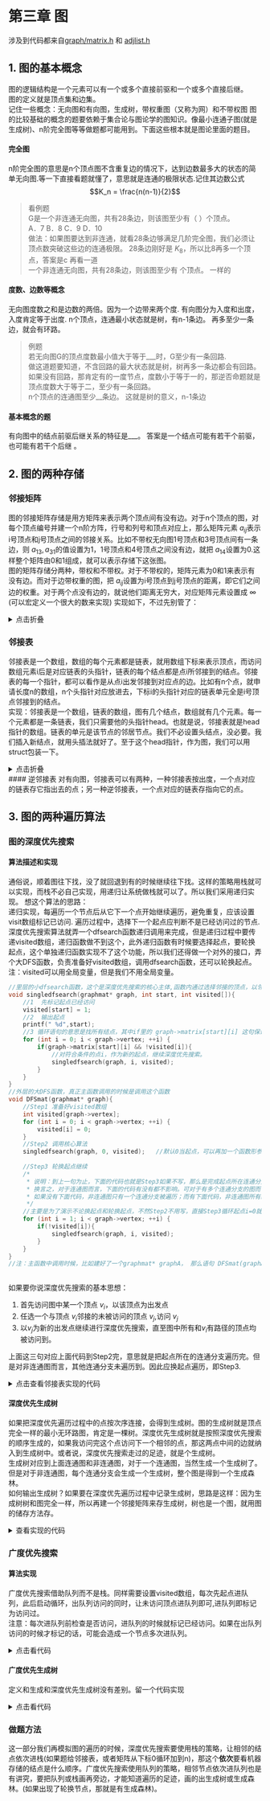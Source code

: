 # 第三章 图
涉及到代码都来自[graph/matrix.h](/graph/matrix.h) 和 [adjlist.h](/graph/adjlist.h)
## 1. 图的基本概念
图的逻辑结构是一个元素可以有一个或多个直接前驱和一个或多个直接后继。  
图的定义就是顶点集和边集。  
记住一些概念：无向图和有向图，生成树，带权重图（又称为网）和不带权图
图的比较基础的概念的题要依赖于集合论与图论学的图知识。像最小连通子图(就是生成树)、n阶完全图等等做题都可能用到。下面这些根本就是图论里面的题目。
#### 完全图
n阶完全图的意思是n个顶点图不含重复边的情况下，达到边数最多大的状态的简单无向图.等一下直接看题就懂了，意思就是连通的极限状态.记住其边数公式 $$K_n = \frac{n(n-1)}{2}$$
>看例题  
>G是一个非连通无向图，共有28条边，则该图至少有（    ）个顶点。  
>A．7            B．8             C．9             D．10   
>做法：如果图要达到非连通，就看28条边够满足几阶完全图，我们必须让顶点数突破这些边的连通极限。 28条边刚好是 $K_8$，所以比8再多一个顶点，答案是c
>再看一道  
>一个非连通无向图，共有28条边，则该图至少有    个顶点。    一样的  
#### 度数、边数等概念
无向图度数之和是边数的两倍。因为一个边带来两个度.
有向图分为入度和出度，入度肯定等于出度.
n个顶点，连通最小状态就是树，有n-1条边。 再多至少一条边，就会有环路。
>例题  
>若无向图G的顶点度数最小值大于等于___时，G至少有一条回路.  
>做这道题要知道，不含回路的最大状态就是树，树再多一条边都会有回路。如果没有回路，那肯定有的一度节点，度数小于等于一的，那逆否命题就是顶点度数大于等于二，至少有一条回路。  
>n个顶点的连通图至少__条边。  这就是树的意义，n-1条边  
#### 基本概念的题
有向图中的结点前驱后继关系的特征是___。   答案是一个结点可能有若干个前驱，也可能有若干个后继   。
## 2. 图的两种存储
### 邻接矩阵
图的邻接矩阵存储是用方矩阵来表示两个顶点间有没有边。对于n个顶点的图，对每个顶点编号并建一个n阶方阵，行号和列号和顶点对应上，那么矩阵元素 $a_{ij}$表示i号顶点和j号顶点之间的邻接关系。比如不带权无向图1号顶点和3号顶点间有一条边，则 $a_{13},a_{31}$的值设置为1，1号顶点和4号顶点之间没有边，就把 $a_{14}$设置为0.这样整个矩阵由0和1组成，就可以表示存储下这张图。  
图的矩阵存储分两种，带权和不带权。对于不带权的，矩阵元素为0和1来表示有没有边。而对于边带权重的图，把 $a_{ij}$设置为i号顶点到j号顶点的距离，即它们之间边的权重。对于两个点没有边的，就说他们距离无穷大，对应矩阵元素设置成 $\infty$ (可以宏定义一个很大的数来实现)
实现如下，不过先别管了：
<details><summary>点击折叠</summary>
<p>
  
```c
//数据类型的定义
typedef struct matrixgraph{
    int vertex;          //顶点的数量
    int ** matrix;       //一个int型指针的指针，其实会变成一个矩阵，跟待会建图的函数有关系
}graphmat,graphweightmat;     //graphmat表示不带权的，graphweightmat表示带权的

//建不带边图的函数
//返回一个没有边的图
graphmat * createMatgraph(int nodes){
    graphmat * graph = (graphmat*)malloc(sizeof(graphmat));
    graph->vertex = nodes;
    //下面几行构建矩阵
    graph->matrix = (int**) malloc(sizeof (int *) * nodes);
    for (int i = 0; i < nodes; ++i) {
        graph->matrix[i] = (int*) malloc(sizeof(int) * nodes);
    }
    //矩阵置0
    for (int i = 0; i < nodes; ++i) {
        for (int j = 0; j < nodes; ++j) {
            if(i == j)  graph->matrix[i][j] = 0;
            else    graph->matrix[i][j] = Infinit;   //Infinit是宏定义的量 这另个语句改成不做条件判断，全部赋成0就可以是不带权图
        }
    }
    return graph;
}

//添加边的函数，这边是以带权的为例子，那如果是不带权值的，就设置成1就好了
//添加一条有向带权值边
}void addweightdirectionaledgeMat(graphmat * graph, int src, int dest, int weight){
    graph->matrix[src][dest] = weight;
}
//如果要改成无向很简单，从source指dest有，从dest指source也有就行了
void addweightedgeMat(graphmat * graph, int src, int dest, int weight){
    graph->matrix[src][dest] = weight;
    graph->matrix[dest][src] = weight;
```
  
</p>
</details>

### 邻接表
邻接表是一个数组，数组的每个元素都是链表，就用数组下标来表示顶点，而访问数组元素i后是对应链表的头指针，链表的每个结点都是点i所邻接到的结点。邻接表的每一个指针，都可以看作是从点i出发邻接到对应点的边。比如有n个点，就申请长度n的数组，n个头指针对应放进去，下标i的头指针对应的链表单元全是i号顶点邻接到的结点。  
实现：邻接表是一个数组，链表的数组，图有几个结点，数组就有几个元素。每一个元素都是一条链表，我们只需要他的头指针head。也就是说，邻接表就是head指针的数组。链表的单元是该节点的邻居节点。我们不必设置头结点，没必要。我们插入新结点，就用头插法就好了。至于这个head指针，作为图，我们可以用struct包装一下。
<details><summary>点击折叠</summary>
  <p>
  
```c
//邻接表中链表的单元
typedef struct edge{
    int dest;            //所指向的目标顶点
    int weight;          //这个边的权重
    struct edge* next;   //同起点的下一条边
}edge;                   //这个取名的含义是，上邻接表的指针都相当于是从同一起点出发的边。要访问相邻顶点，比如有edge* p，就用 p->dest 就好了

//邻接表的数据类型(为了好看，不要让邻接表直接就是edge head[num_Vertix]，当然它就是)，包装这一下只是为了邻接表单元有个自己的类型
typedef struct adjlistunit{
    edge* head;
}adjlistunit;

//图就是以邻接表的形式存在的，所以我们定义一下图
typedef struct graphINadj{
    int num_nodes;          //图顶点的个数
    adjlistunit* adjlist;   //由“邻接表单元”组成的邻接表，这是个指针型，其实是个数组，看下面建图的函数就明白了
}graphadj;

//初始化有n个结点的图，不带边，函数读入要创建的图的顶点个数
graphadj* graphinit(int n){
    graphadj * graph = (graphadj*)malloc(sizeof (graphadj));      //申请内存空间
    graph->num_nodes = n;                                        //顶点个数设置为n
    adjlistunit * adjlist = (adjlistunit*)malloc(n*sizeof (adjlistunit));   
    graph->adjlist = adjlist;                                           //这两句创建邻接表
    for (int i = 0; i < n; ++i) {
        graph->adjlist[i].head = NULL;  //初始化全部没有边
    }
    return graph;
}

//添加一条有向边  函数读入 起点号数src(source) 和 终点号数dest(destination)
void directedge(graphadj* graph, int src, int dest){
    edge* newedge = (edge*)malloc(sizeof(edge));     //申请一个新边的类型
    newedge->dest = dest;                            //指定终点
    newedge->next = graph->adjlist[src].head;        
    graph->adjlist[src].head = newedge;              //这两句是头插法，合起来就是放到邻接表相应的链表中
}

//如果是加无向边，就是比有向边要指过来，又指过去
void addedge(graphadj* graph, int src, int dest){
    edge* newedge = (edge*)malloc(sizeof(edge));
    newedge->dest = dest;
    newedge->next = graph->adjlist[src].head;
    graph->adjlist[src].head = newedge;
    //如果是无向图要再加一条对称边
    newedge = (edge*)malloc(sizeof(edge));
    newedge->dest = src;
    newedge->next = graph->adjlist[dest].head;
    graph->adjlist[dest].head = newedge;##
}
//添加一条有向的有权重边，只比上面那个多了一个设置权重的环节，上面那个加边函数是说刚开始一些图不考虑带权就先简单一点
void directweightedge(graphadj* graph, int src, int dest, int weight){
    edge* newedge = (edge*)malloc(sizeof(edge));
    newedge->dest = dest;
    newedge->weight = weight;                  //设置边权重
    newedge->next = graph->adjlist[src].head;
    graph->adjlist[src].head = newedge;  
}
```
</p>
</details>
#### 逆邻接表
对有向图，邻接表可以有两种，一种邻接表按出度，一个点对应的链表存它指出去的点；另一种逆邻接表，一个点对应的链表存指向它的点。

## 3. 图的两种遍历算法
### 图的深度优先搜索
#### 算法描述和实现
通俗说，顺着图往下找，没了就回退到有的时候继续往下找。这样的策略用栈就可以实现，而栈不必自己实现，用递归让系统做栈就可以了。所以我们采用递归实现。
想这个算法的思路：  
递归实现，每遍历一个节点后从它下一个点开始继续遍历，避免重复，应该设置visit数组标记已访问. 遍历过程中，选择下一个起点应判断不是已经访问过的节点.  
深度优先搜索算法就弄一个dfsearch函数递归调用来完成，但是递归过程中要传递visited数组，递归函数做不到这个，此外递归函数有时候要选择起点，要轮换起点，这个单独递归函数实现不了这个功能，所以我们还得做一个对外的接口，弄个大DFS函数，负责准备好visited数组，调用dfsearch函数，还可以轮换起点。  
注：visited可以用全局变量，但是我们不用全局变量。

```c
//里层的小dfsearch函数，这个是深度优先搜索的核心主体,函数内通过选择邻接的顶点，以邻接的顶点为新的起点递归调用
void singledfsearch(graphmat* graph, int start, int visited[]){
    //1  先标记起点已经访问
    visited[start] = 1;
    //2  输出起点
    printf(" %d",start);
    //3 循环语句的意思是找所有结点，其中if里的 graph->matrix[start][i] 这句保证结点为start点邻接到的，而!visited[i]保证该店为未访问(字面意思)
    for (int i = 0; i < graph->vertex; ++i) {
        if(graph->matrix[start][i] && !visited[i]){
            //对符合条件的点i，作为新的起点，继续深度优先搜索。
            singledfsearch(graph, i, visited);
        }
    }
}
//外层的大DFS函数，真正主函数调用的时候是调用这个函数
void DFSmat(graphmat* graph){
    //Step1 准备好visited数组
    int visited[graph->vertex];
    for (int i = 0; i < graph->vertex; ++i) {
        visited[i] = 0;
    }
    //Step2 调用核心算法
    singledfsearch(graph, 0, visited);   //默认0当起点，可以再加一个函数形参int start，让用户指定起点
    
    //Step3 轮换起点继续
    /*
     * 说明：到上一句为止，下面的代码也就是Step3如果不写，那么是完成起点所在连通分支的深度搜索
     * 换言之，对于连通图而言，下面的代码有没有都不影响。可对于有多个连通分支的图而言，就会有差别。
     * 如果没有下面代码，非连通图只有一个连通分支被遍历；而有下面代码，非连通图所有结点都被遍历。
     */
    //主要是为了演示不论换起点和轮换起点，不然Step2不用写，直接Step3循环起点i=0就行了
    for (int i = 1; i < graph->vertex; ++i) {
        if(!visited[i]){
            singledfsearch(graph, i, visited);
        }
    }
}
//注：主函数中调用时候，比如建好了一个graphmat* graphA， 那么语句 DFSmat(graphA); 就可以输出深度优先遍历的序列
      
```
如果要你说深度优先搜索的基本思想：
1. 首先访问图中某一个顶点 $v_i$，以该顶点为出发点
2. 任选一个与顶点 $v_i$邻接的未被访问的顶点 $v_j$,访问 $v_j$
3. 以$v_j$为新的出发点继续进行深度优先搜索，直至图中所有和$v_i$有路径的顶点均被访问到。

上面这三句对应上面代码到Step2完，意思就是把起点所在的连通分支遍历完。但是对非连通图而言，其他连通分支未遍历到。因此应换起点遍历，即Step3.

<details><summary>点击查看邻接表实现的代码</summary>
  
```c
  //接下来实现dfs，dfs是一种递归的调用，而且需要我们准备vitsited数组。我们采用函数套函数的方法
//其中dfs函数是实现对一个连通分支的遍历，但多个连通分支要轮换节点，下面那个函数就通过for循环轮换节点实现多个分支遍历
void DFS(graphadj * graph, int start, int visited[]){
    visited[start] = 1;
    printf("  %d", start);
    for(edge* p = graph->adjlist[start].head; p != NULL; p = p->next){
        if(!visited[p->dest]){
            DFS(graph, p->dest, visited);
        }
    }
}
void deathfirstsearch(graphadj* graph){
    //这一部分是准备visited数组
    int visited[graph->num_nodes];
    for (int i = 0; i < graph->num_nodes; ++i) {
        visited[i] = 0;
    }
    //初始化成0，visited数组就准备好了
    for (int i = 0; i < graph->num_nodes; ++i) {
        if(!visited[i]){
            DFS(graph, i, visited);
        }
    }
    //我们这样实现的话，dfs函数始终传graph这个参数。但是如果我们定义图的邻接表全局变量时候，就不用传这个参数
}
```

  </details>
  
#### 深度优先生成树
如果把深度优先遍历过程中的点按次序连接，会得到生成树。图的生成树就是顶点完全一样的最小无环路图，肯定是一棵树。深度优先生成树就是按照深度优先搜索的顺序生成的，如果我访问完这个点访问下一个相邻的点，那这两点中间的边就纳入到生成树中。或者说，深度优先搜索走过的足迹，就是个生成树。  
生成树对应到上面连通图和非连通图，对于一个连通图，当然生成一个生成树了。但是对于非连通图，每个连通分支会生成一个生成树，整个图是得到一个生成森林。  
如何输出生成树？如果要在深度优先遍历过程中记录生成树，思路是这样：因为生成树树和图完全一样，所以再建一个邻接矩阵来存生成树，树也是一个图，就用图的储存方法存。
<details><summary>查看实现的代码</summary>
  <p>
  
```c
    
//1 深度优先生成树
/*
 * 连通图深度优先搜索可以形成生成树，成为深度优先生成树，我们如何生成它呢？
 * 思路：生成树也是一个图，并且节点完全一样，就直接再用邻接矩阵表示法把它表示出来就行了
 * 非连通图会有一个生成森林，表示方法也一样。
 * 生成深度优先生成树，只需要对深度优先搜索做一点添加即可。要记录走过的边。
 */
void dfsst(graphmat* graph, int start, int visited[], graphmat* spantree){
    visited[start] = 1;
    for (int i = 0; i < graph->vertex; ++i) {
        if(graph->matrix[start][i] && !visited[i]){
            dfsst(graph, i, visited,spantree);
            addedgeMat(spantree, start, i);    //这句是新增语句：意思是start邻接到点i，要从点i继续深度优先搜索，那么start和i中间的边加入到生成树中
        }
    }
}
graphmat * dfsspantreemat(graphmat* graph){
    graphmat * spantree = createMatgraph(graph->vertex);     //这句新增语句： 新建一个邻接矩阵型图保存生成树
    int visited[graph->vertex];
    for (int i = 0; i < graph->vertex; ++i) {
        visited[i] = 0;
    }
    dfsst(graph, 0, visited, spantree);
    return spantree;                                        //这句新增语句： 返回深度优先生成树
}
    
```
    
</p>
</details>
    
### 广度优先搜索
#### 算法实现
广度优先搜索借助队列而不是栈。同样需要设置visited数组，每次先起点进队列，此后启动循环，出队列访问的同时，让未访问顶点进队列即可,进队列即标记为访问过。  
注意：每次进队列前检查是否访问，进队列的时候就标记已经访问。如果在出队列访问的时候才标记的话，可能会造成一个节点多次进队列。  
<details><summary>点击看代码</summary>    

```c
void bfsearch(graphmat* graph, int start, int visited[]){
    //Step1 准备好队列
    int queue[graph->vertex];
    int front = 0, rear = 0;
    //Step2 起点入队列，标记为已经遍历，开始循环
    queue[rear++]=start;
    visited[start] = 1;
    while(front != rear){
        int current = queue[front++];
        printf(" %d", current);
        for (int i = 0; i < graph->vertex; ++i) {
            if(graph->matrix[current][i] && !visited[i]){
                queue[rear++] = i;
                visited[i] = 1;
            }
        }
    }
}
void BFSmat(graphmat* graph) {
    //Step1 准备好visited数组和队列
    int visited[graph->vertex];
    for (int i = 0; i < graph->vertex; ++i) {
        visited[i] = 0;
    }
/*
    //Step2 调用核心成分(如果只遍历一个连通分支)
    bfsearch(graph, 0, visited);
*/
    //Step2 轮换地调用核心成分(如果要全部遍历完，用这个)
    for (int i = 0; i < graph->vertex; ++i) {
        if(!visited[i])
        bfsearch(graph, i, visited);
    }
}
//到这里完成了广度优先搜索

```

</details>  
  
#### 广度优先生成树
定义和生成和深度优先生成树没有差别。留一个代码实现
<details><summary>点击看代码</summary>
  
```c
void bfsspantree(graphadj * graph, int start){
    //准备一个队列
    int queue[graph->num_nodes];
    int front = 0;
    int rear = 0;
    //
    //准备visited数组
    int visited[graph->num_nodes];
    for (int i = 0; i < graph->num_nodes; ++i) {
        visited[i] = 0;
    }
    graphadj * spantree = graphinit(graph->num_nodes);
    queue[rear++] = start;  //第一个遍历的进队列
    visited[start] = 1;
    while(front != rear){
        int current = queue[front++]; //出队列，访问这一个


            for(edge* p = graph->adjlist[current].head; p != NULL; p = p->next){
                if(!visited[p->dest]) {  //这句很关键，检查没访问过的才能进队列
                    queue[rear++] = p->dest;
                    addedge(spantree, current, p->dest);
                    visited[p->dest] = 1;
                }
            }
    }
    printadjlist(spantree);
}  
```
  </details>

### 做题方法 
这一部分我们再模拟图的遍历的时候，深度优先搜索要使用栈的策略，让相邻的结点依次进栈(如果题给邻接表，或者矩阵从下标0循环加到n)，那这个**依次**要看机器存储的结点是什么顺序。广度优先搜索使用队列的策略，相邻节点依次进队列也是有讲究，要把队列或栈画再旁边，才能知道遍历的足迹，画的出生成树或生成森林。(如果出现了轮换节点，那就是有生成森林)。  
